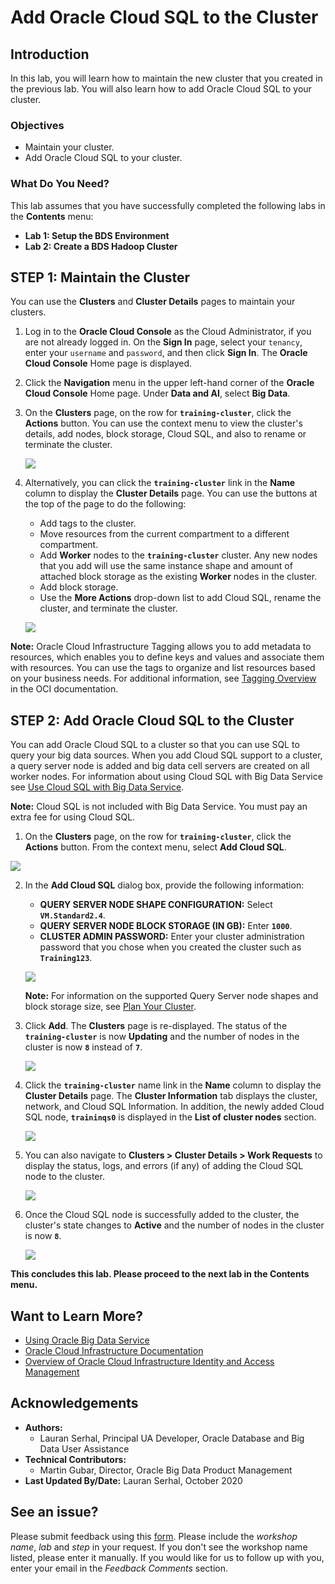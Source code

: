 # Add Oracle Cloud SQL to the Cluster

## Introduction

In this lab, you will learn how to maintain the new cluster that you created in the previous lab. You will also learn how to add Oracle Cloud SQL to your cluster.

### Objectives

* Maintain your cluster.
* Add Oracle Cloud SQL to your cluster.

### What Do You Need?

This lab assumes that you have successfully completed the following labs in the **Contents** menu:
+ **Lab 1: Setup the BDS Environment**
+ **Lab 2: Create a BDS Hadoop Cluster**

## **STEP 1:** Maintain the Cluster

You can use the **Clusters** and **Cluster Details** pages to maintain your clusters.

1. Log in to the **Oracle Cloud Console** as the Cloud Administrator, if you are not already logged in. On the **Sign In** page, select your `tenancy`, enter your `username` and `password`, and then click **Sign In**. The **Oracle Cloud Console** Home page is displayed.

2. Click the **Navigation** menu in the upper left-hand corner of the **Oracle Cloud Console** Home page. Under **Data and AI**, select **Big Data**.

3. On the **Clusters** page, on the row for **`training-cluster`**, click the **Actions** button. You can use the context menu to view the cluster's details, add nodes, block storage, Cloud SQL, and also to rename or terminate the cluster.

    ![](./images/actions-button.png " ")  

3. Alternatively, you can click the **`training-cluster`** link in the **Name** column to display the **Cluster Details** page. You can use the buttons at the top of the page to do the following:

    + Add tags to the cluster.
    + Move resources from the current compartment to a different compartment.
    + Add **Worker** nodes to the **`training-cluster`** cluster. Any new nodes that you add will use the same instance shape and amount of attached block storage as the existing **Worker** nodes in the cluster.
    + Add block storage.
    + Use the **More Actions** drop-down list to add Cloud SQL, rename the cluster, and terminate the cluster.

    ![](./images/maintain-cluster-2.png " ")  

**Note:** Oracle Cloud Infrastructure Tagging allows you to add metadata to resources, which enables you to define keys and values and associate them with resources. You can use the tags to organize and list resources based on your business needs. For additional information, see [Tagging Overview](https://docs.cloud.oracle.com/en-us/iaas/Content/Tagging/Concepts/taggingoverview.htm#Tagging_Overview) in the OCI documentation.    

## **STEP 2:** Add Oracle Cloud SQL to the Cluster

You can add Oracle Cloud SQL to a cluster so that you can use SQL to query your big data sources. When you add Cloud SQL support to a cluster, a query server node is added and big data cell servers are created on all worker nodes. For information about using Cloud SQL with Big Data Service see [Use Cloud SQL with Big Data Service](https://docs.oracle.com/en/cloud/paas/big-data-service/user/use-cloud-sql-big-data-service.html).

**Note:** Cloud SQL is not included with Big Data Service. You must pay an extra fee for using Cloud SQL.

1. On the **Clusters** page, on the row for **`training-cluster`**, click the **Actions** button. From the context menu, select **Add Cloud SQL**.

  ![](./images/add-cloud-sql-menu-option.png " ")  

2. In the **Add Cloud SQL** dialog box, provide the following information:
    + **QUERY SERVER NODE SHAPE CONFIGURATION:** Select **`VM.Standard2.4`**.
    + **QUERY SERVER NODE BLOCK STORAGE (IN GB):** Enter **`1000`**.
    + **CLUSTER ADMIN PASSWORD:** Enter your cluster administration password that you chose when you created the cluster such as **`Training123`**.

    ![](./images/add-cloud-sql.png " ")  

    **Note:** For information on the supported Query Server node shapes and block storage size, see [Plan Your Cluster](https://docs.oracle.com/en/cloud/paas/big-data-service/user/plan-your-cluster.html#GUID-0A40FB4C-663E-435A-A1D7-0292DBAC9F1D).

3. Click **Add**. The **Clusters** page is re-displayed. The status of the **`training-cluster`** is now **Updating** and the number of nodes in the cluster is now **`8`** instead of **`7`**.

    ![](./images/updating-cluster.png " ")  

4. Click the **`training-cluster`** name link in the **Name** column to display the **Cluster Details** page. The **Cluster Information** tab displays the cluster, network, and Cloud SQL Information. In addition, the newly added Cloud SQL node, **`traininqs0`** is displayed in the **List of cluster nodes** section.

    ![](./images/cluster-details-cs.png " ")

5. You can also navigate to **Clusters > Cluster Details > Work Requests** to display the status, logs, and errors (if any) of adding the Cloud SQL node to the cluster.

    ![](./images/add-cloud-sql-wr.png " ")

6. Once the Cloud SQL node is successfully added to the cluster, the cluster's state changes to **Active** and the number of nodes in the cluster is now **`8`**.

    ![](./images/cs-active.png " ")    

**This concludes this lab. Please proceed to the next lab in the Contents menu.**

## Want to Learn More?

* [Using Oracle Big Data Service](https://docs.oracle.com/en/cloud/paas/big-data-service/user/index.html)
* [Oracle Cloud Infrastructure Documentation](https://docs.cloud.oracle.com/en-us/iaas/Content/GSG/Concepts/baremetalintro.htm)
* [Overview of Oracle Cloud Infrastructure Identity and Access Management](https://docs.cloud.oracle.com/en-us/iaas/Content/Identity/Concepts/overview.htm)

## Acknowledgements

* **Authors:**
    + Lauran Serhal, Principal UA Developer, Oracle Database and Big Data User Assistance
* **Technical Contributors:**
    + Martin Gubar, Director, Oracle Big Data Product Management
* **Last Updated By/Date:** Lauran Serhal, October 2020

## See an issue?
Please submit feedback using this [form](https://apexapps.oracle.com/pls/apex/f?p=133:1:::::P1_FEEDBACK:1). Please include the *workshop name*, *lab* and *step* in your request.  If you don't see the workshop name listed, please enter it manually. If you would like for us to follow up with you, enter your email in the *Feedback Comments* section.
